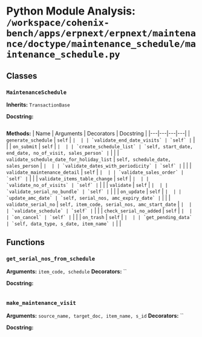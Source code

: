 # Python Module Analysis: `/workspace/cohenix-bench/apps/erpnext/erpnext/maintenance/doctype/maintenance_schedule/maintenance_schedule.py`

## Classes

### `MaintenanceSchedule`
**Inherits:** `TransactionBase`


**Docstring:**
```

```

**Methods:**
| Name | Arguments | Decorators | Docstring |
|---|---|---|---|
| `generate_schedule` | `self` | `` |  |
| `validate_end_date_visits` | `self` | `` |  |
| `on_submit` | `self` | `` |  |
| `create_schedule_list` | `self, start_date, end_date, no_of_visit, sales_person` | `` |  |
| `validate_schedule_date_for_holiday_list` | `self, schedule_date, sales_person` | `` |  |
| `validate_dates_with_periodicity` | `self` | `` |  |
| `validate_maintenance_detail` | `self` | `` |  |
| `validate_sales_order` | `self` | `` |  |
| `validate_items_table_change` | `self` | `` |  |
| `validate_no_of_visits` | `self` | `` |  |
| `validate` | `self` | `` |  |
| `validate_serial_no_bundle` | `self` | `` |  |
| `on_update` | `self` | `` |  |
| `update_amc_date` | `self, serial_nos, amc_expiry_date` | `` |  |
| `validate_serial_no` | `self, item_code, serial_nos, amc_start_date` | `` |  |
| `validate_schedule` | `self` | `` |  |
| `check_serial_no_added` | `self` | `` |  |
| `on_cancel` | `self` | `` |  |
| `on_trash` | `self` | `` |  |
| `get_pending_data` | `self, data_type, s_date, item_name` | `` |  |





## Functions

### `get_serial_nos_from_schedule`
**Arguments:** `item_code, schedule`
**Decorators:** ``

**Docstring:**
```

```
### `make_maintenance_visit`
**Arguments:** `source_name, target_doc, item_name, s_id`
**Decorators:** ``

**Docstring:**
```

```

